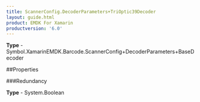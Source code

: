 ```yaml
---
title: ScannerConfig.DecoderParameters+TriOptic39Decoder
layout: guide.html
product: EMDK For Xamarin 
productversion: '6.0' 
---
```


    

**Type** - Symbol.XamarinEMDK.Barcode.ScannerConfig+DecoderParameters+BaseDecoder

##Properties

###Redundancy

        

**Type** - System.Boolean
